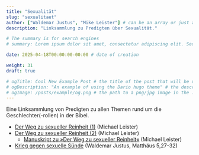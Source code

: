 ```yaml
---
title: "Sexualität"
slug: "sexualitaet"
author: ["Waldemar Justus", "Mike Leister"] # can be an array or just a string
description: "Linksammlung zu Predigten über Sexualität."

# The summary is for search engines
# summary: Lorem ipsum dolor sit amet, consectetur adipiscing elit. Sed neque elit, tristique placerat feugiat ac, facilisis vitae arcu. Proin eget egestas augue. Praesent ut sem nec arcu pellentesque aliquet. Duis dapibus diam vel metus tempus vulputate.

date: 2025-04-18T00:00:00-00:00 # date of creation

weight: 31
draft: true

# ogTitle: Cool New Example Post # the title of the post that will be used in the open graph meta tags
# ogDescription: "An example of using the Dario hugo theme" # the description of the post that will be used in the open graph meta tags
# ogImage: /posts/example/og.png # the path to a png/jpg image in the ./posts/example directory to use as the open graph image
---
```


Eine Linksammlung von Predigten zu allen Themen rund um die Geschlechter(-rollen) in der Bibel.

- [Der Weg zu sexueller Reinheit (1)](https://www.bibelgemeinde.de/app/download/11102086493/2015+05+14+-+Mike+Leister+-+Der+Weg+zu+sexueller+Reinheit%2C+Teil+1.mp3?t=1715593737) (Michael Leister)
- [Der Weg zu sexueller Reinheit (2)](https://www.bibelgemeinde.de/app/download/11102086593/2015+05+14+-+Mike+Leister+-+Der+Weg+zu+sexueller+Reinheit%2C+Teil+2.mp3?t=1715593737) (Michael Leister)
  - [Manuskript zu »Der Weg zu sexueller Reinheit«](https://www.bibelgemeinde.de/app/download/11102086693/MKL+-+Sexuelle+Reinheit+-+v06.pdf?t=1715593737) (Michael Leister)
- [Krieg gegen sexuelle Sünde](https://cgem.de/sermon/krieg-gegen-sexuelle-suende/) (Waldemar Justus, Matthäus 5,27-32)